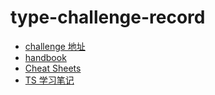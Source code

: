 # type-challenge-record

* [challenge 地址](https://github.com/type-challenges/type-challenges/blob/main/README.zh-CN.md)
* [handbook](https://www.typescriptlang.org/docs/handbook/intro.html)
* [Cheat Sheets](https://www.typescriptlang.org/cheatsheets)
* [TS 学习笔记](https://www.processon.com/view/link/62c14da31e085372914ec515)

